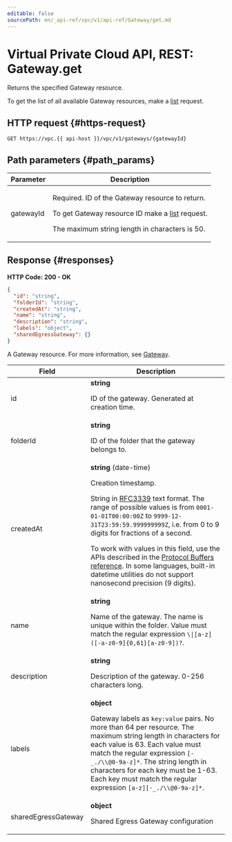 ```yaml
---
editable: false
sourcePath: en/_api-ref/vpc/v1/api-ref/Gateway/get.md
---
```


# Virtual Private Cloud API, REST: Gateway.get
Returns the specified Gateway resource.
 
To get the list of all available Gateway resources, make a [list](/docs/vpc/api-ref/Gateway/list) request.
 
## HTTP request {#https-request}
```
GET https://vpc.{{ api-host }}/vpc/v1/gateways/{gatewayId}
```
 
## Path parameters {#path_params}
 
Parameter | Description
--- | ---
gatewayId | <p>Required. ID of the Gateway resource to return.</p> <p>To get Gateway resource ID make a <a href="/docs/vpc/api-ref/Gateway/list">list</a> request.</p> <p>The maximum string length in characters is 50.</p> 
 
## Response {#responses}
**HTTP Code: 200 - OK**

```json 
{
  "id": "string",
  "folderId": "string",
  "createdAt": "string",
  "name": "string",
  "description": "string",
  "labels": "object",
  "sharedEgressGateway": {}
}
```
A Gateway resource. For more information, see [Gateway](/docs/vpc/concepts/gateways).
 
Field | Description
--- | ---
id | **string**<br><p>ID of the gateway. Generated at creation time.</p> 
folderId | **string**<br><p>ID of the folder that the gateway belongs to.</p> 
createdAt | **string** (date-time)<br><p>Creation timestamp.</p> <p>String in <a href="https://www.ietf.org/rfc/rfc3339.txt">RFC3339</a> text format. The range of possible values is from ``0001-01-01T00:00:00Z`` to ``9999-12-31T23:59:59.999999999Z``, i.e. from 0 to 9 digits for fractions of a second.</p> <p>To work with values in this field, use the APIs described in the <a href="https://developers.google.com/protocol-buffers/docs/reference/overview">Protocol Buffers reference</a>. In some languages, built-in datetime utilities do not support nanosecond precision (9 digits).</p> 
name | **string**<br><p>Name of the gateway. The name is unique within the folder. Value must match the regular expression ``\\|[a-z]([-a-z0-9]{0,61}[a-z0-9])?``.</p> 
description | **string**<br><p>Description of the gateway. 0-256 characters long.</p> 
labels | **object**<br><p>Gateway labels as ``key:value`` pairs. No more than 64 per resource. The maximum string length in characters for each value is 63. Each value must match the regular expression ``[-_./\\@0-9a-z]*``. The string length in characters for each key must be 1-63. Each key must match the regular expression ``[a-z][-_./\\@0-9a-z]*``.</p> 
sharedEgressGateway | **object**<br><p>Shared Egress Gateway configuration</p> 